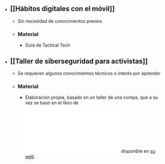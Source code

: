 - ## [[Hábitos digitales con el móvil]]
	- Sin necesidad de conocimientos previos
	- ### Material
		- Guía de Tactical Tech
- ## [[Taller de siberseguridad para activistas]]
	- Se requieren algunos conocimientos técnicos o interés por aprender
	- ### Material
		- Elaboración propia, basado en un taller de una compa, que a su vez se basó en el libro de ![Resistencia Digital de Críptica](../assets/resistencia_digital_1681865454227_0.pdf) disponible en [su web](https://www.criptica.org/material/resistencia_digital.pdf)